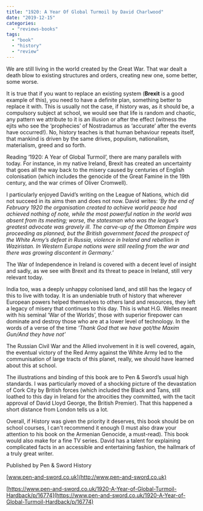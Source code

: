 ```yaml
---
title: "1920: A Year Of Global Turmoil by David Charlwood"
date: "2019-12-15"
categories: 
  - "reviews-books"
tags: 
  - "book"
  - "history"
  - "review"
---
```


We are still living in the world created by the Great War. That war dealt a death blow to existing structures and orders, creating new one, some better, some worse.

It is true that if you want to replace an existing system (**Brexit** is a good example of this), you need to have a definite plan, something better to replace it with. This is usually not the case, if history was, as it should be, a compulsory subject at school, we would see that life is random and chaotic, any pattern we attribute to it is an illusion or after the effect (witness the ejits who see the ‘prophecies’ of Nostradamus as ‘accurate’ after the events have occurred!). No, history teaches is that human behaviour repeats itself, that mankind is driven by the same drives, populism, nationalism, materialism, greed and so forth.

Reading ‘1920: A Year of Global Turmoil’, there are many parallels with today. For instance, in my native Ireland, Brexit has created an uncertainty that goes all the way back to the misery caused by centuries of English colonisation (which includes the genocide of the Great Famine in the 19th century, and the war crimes of Oliver Cromwell).

I particularly enjoyed David’s writing on the League of Nations, which did not succeed in its aims then and does not now. David writes: ‘_By the end of February 1920 the organisation created to achieve world peace had achieved nothing of note, while the most powerful nation in the world was absent from its meeting; worse, the statesman who was the league’s greatest advocate was gravely ill. The carve-up of the Ottoman Empire was proceeding as planned, but the British government faced the prospect of the White Army’s defeat in Russia, violence in Ireland and rebellion in Waziristan. In Western Europe nations were still reeling from the war and there was growing discontent in Germany.’_

The War of Independence in Ireland is covered with a decent level of insight and sadly, as we see with Brexit and its threat to peace in Ireland, still very relevant today.

India too, was a deeply unhappy colonised land, and still has the legacy of this to live with today. It is an undeniable truth of history that wherever European powers helped themselves to others land and resources, they left a legacy of misery that continues to this day. This is what H.G. Welles meant with his seminal ‘War of the Worlds’, those with superior firepower can dominate and destroy those who are at a lower level of technology. In the words of a verse of the time _‘Thank God that we have got/the Maxim Gun/And they have not’_

The Russian Civil War and the Allied involvement in it is well covered, again, the eventual victory of the Red Army against the White Army led to the communisation of large tracts of this planet, really, we should have learned about this at school.

The illustrations and binding of this book are to Pen & Sword’s usual high standards. I was particularly moved of a shocking picture of the devastation of Cork City by British forces (which included the Black and Tans, still loathed to this day in Ireland for the atrocities they committed, with the tacit approval of David Lloyd George, the British Premier). That this happened a short distance from London tells us a lot.

Overall, if History was given the priority it deserves, this book should be on school courses, I can't recommend it enough (I must also draw your attention to his book on the Armenian Genocide, a must-read). This book would also make for a fine TV series. David has a talent for explaining complicated facts in an accessible and entertaining fashion, the hallmark of a truly great writer.

Published by Pen & Sword History

[www.pen-and-sword.co.uk](http://www.pen-and-sword.co.uk)

[https://www.pen-and-sword.co.uk/1920-A-Year-of-Global-Turmoil-Hardback/p/16774](https://www.pen-and-sword.co.uk/1920-A-Year-of-Global-Turmoil-Hardback/p/16774)
